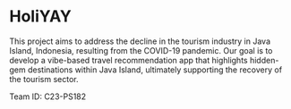 # HoliYAY
This project aims to address the decline in the tourism industry in Java Island, Indonesia, resulting from the COVID-19 pandemic. Our goal is to develop a vibe-based travel recommendation app that highlights hidden-gem destinations within Java Island, ultimately supporting the recovery of the tourism sector.

Team ID: C23-PS182

